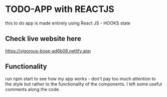 # TODO-APP with REACTJS

this to do app is made entirely using React JS - HOOKS state

## Check live website here

https://vigorous-bose-ad6b08.netlify.app

## Functionality

run npm start to see how my app works - don't pay too much attention to the style
but rather to the functionality of the components. I left some useful comments along the code.
